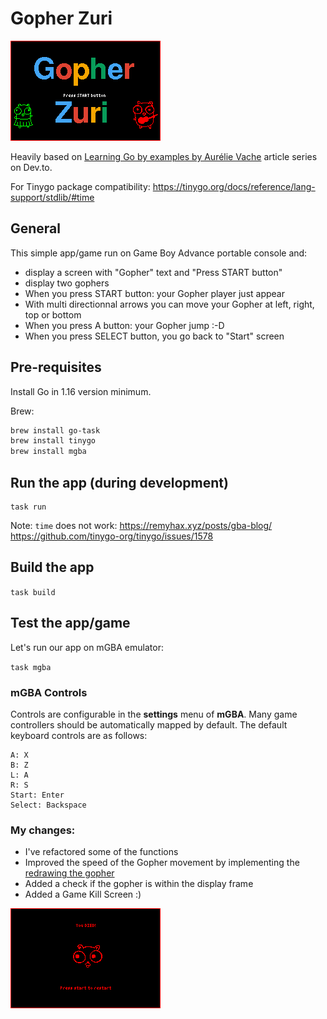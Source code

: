 # Gopher Zuri

![Gopher GBA game](doc/gopher-gba.png)

Heavily based on [Learning Go by examples by Aurélie Vache](https://dev.to/aurelievache/learning-go-by-examples-part-5-create-a-game-boy-advance-gba-game-in-go-5944) article series on Dev.to.

For Tinygo package compatibility: https://tinygo.org/docs/reference/lang-support/stdlib/#time

## General

This simple app/game run on Game Boy Advance portable console and:
* display a screen with "Gopher" text and "Press START button"
* display two gophers
* When you press START button: your Gopher player just appear
* With multi directionnal arrows you can move your Gopher at left, right, top or bottom
* When you press A button: your Gopher jump :-D 
* When you press SELECT button, you go back to "Start" screen

## Pre-requisites

Install Go in 1.16 version minimum.

Brew:
```bash
brew install go-task
brew install tinygo
brew install mgba
```

## Run the app (during development)

```
task run
```

Note: `time` does not work: https://remyhax.xyz/posts/gba-blog/ https://github.com/tinygo-org/tinygo/issues/1578

## Build the app

`task build`

## Test the app/game

Let's run our app on mGBA emulator:

`task mgba`


### mGBA Controls

Controls are configurable in the **settings** menu of **mGBA**. Many game controllers should be automatically mapped by default. 
The default keyboard controls are as follows:

```
A: X
B: Z
L: A
R: S
Start: Enter
Select: Backspace
```

### My changes:

- I've refactored some of the functions
- Improved the speed of the Gopher movement by implementing the [redrawing the gopher](https://dev.to/aurelievache/learning-go-by-examples-part-5-create-a-game-boy-advance-gba-game-in-go-5944#comment-1i83i)
- Added a check if the gopher is within the display frame
- Added a Game Kill Screen :)

![Gopher Sceen](doc/gopher-screen.png)